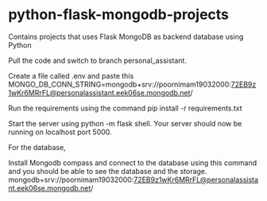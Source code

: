 # python-flask-mongodb-projects
Contains projects that uses Flask MongoDB as backend database using Python

Pull the code and switch to branch personal_assistant.

Create a file called .env and paste this MONGO_DB_CONN_STRING=mongodb+srv://poornimam19032000:72EB9z1wKr6MRrFL@personalassistant.eek06se.mongodb.net/

Run the requirements using the command pip install -r requirements.txt

Start the server using python -m flask shell. Your server should now be running on localhost port 5000.

For the database,

Install Mongodb compass and connect to the database using this command and you should be able to see the database and the storage.
mongodb+srv://poornimam19032000:72EB9z1wKr6MRrFL@personalassistant.eek06se.mongodb.net/

